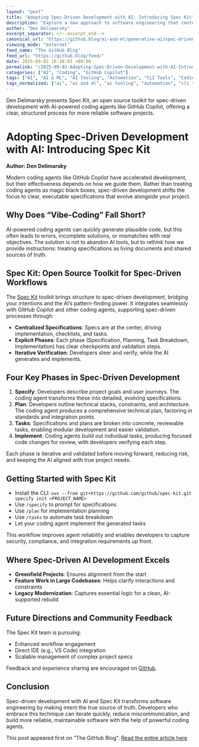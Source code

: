 ```yaml
---
layout: "post"
title: "Adopting Spec-Driven Development with AI: Introducing Spec Kit"
description: "Explore a new approach to software engineering that centers executable specifications in your AI-driven workflows. This article details Spec Kit, an open source toolkit designed to help developers leverage tools like GitHub Copilot for spec-driven development. Learn about the four-phase process, how the toolkit integrates with coding agents, and how it can increase project clarity and reliability across greenfield, feature, and modernization scenarios."
author: "Den Delimarsky"
excerpt_separator: <!--excerpt_end-->
canonical_url: "https://github.blog/ai-and-ml/generative-ai/spec-driven-development-with-ai-get-started-with-a-new-open-source-toolkit/"
viewing_mode: "external"
feed_name: "The GitHub Blog"
feed_url: "https://github.blog/feed/"
date: 2025-09-02 16:48:03 +00:00
permalink: "/2025-09-02-Adopting-Spec-Driven-Development-with-AI-Introducing-Spec-Kit.html"
categories: ["AI", "Coding", "GitHub Copilot"]
tags: ["AI", "AI & ML", "AI Tooling", "Automation", "CLI Tools", "Coding", "Development Workflow", "Feature Implementation", "Generative AI", "GitHub Copilot", "Legacy Modernization", "News", "Open Source", "Project Planning", "Software Engineering", "Spec Driven Development", "Spec Kit", "Specifications", "VS Code Integration"]
tags_normalized: ["ai", "ai and ml", "ai tooling", "automation", "cli tools", "coding", "development workflow", "feature implementation", "generative ai", "github copilot", "legacy modernization", "news", "open source", "project planning", "software engineering", "spec driven development", "spec kit", "specifications", "vs code integration"]
---
```


Den Delimarsky presents Spec Kit, an open source toolkit for spec-driven development with AI-powered coding agents like GitHub Copilot, offering a clear, structured process for more reliable software projects.<!--excerpt_end-->

# Adopting Spec-Driven Development with AI: Introducing Spec Kit

**Author: Den Delimarsky**

Modern coding agents like GitHub Copilot have accelerated development, but their effectiveness depends on how we guide them. Rather than treating coding agents as magic black boxes, spec-driven development shifts the focus to clear, executable specifications that evolve alongside your project.

## Why Does “Vibe-Coding” Fall Short?

AI-powered coding agents can quickly generate plausible code, but this often leads to errors, incomplete solutions, or mismatches with real objectives. The solution is not to abandon AI tools, but to rethink how we provide instructions: treating specifications as living documents and shared sources of truth.

## Spec Kit: Open Source Toolkit for Spec-Driven Workflows

The [Spec Kit](https://github.com/github/spec-kit) toolkit brings structure to spec-driven development, bridging your intentions and the AI’s pattern-finding power. It integrates seamlessly with GitHub Copilot and other coding agents, supporting spec-driven processes through:

- **Centralized Specifications**: Specs are at the center, driving implementation, checklists, and tasks.
- **Explicit Phases**: Each phase (Specification, Planning, Task Breakdown, Implementation) has clear checkpoints and validation steps.
- **Iterative Verification**: Developers steer and verify, while the AI generates and implements.

## Four Key Phases in Spec-Driven Development

1. **Specify**: Developers describe project goals and user journeys. The coding agent transforms these into detailed, evolving specifications.
2. **Plan**: Developers outline technical stacks, constraints, and architecture. The coding agent produces a comprehensive technical plan, factoring in standards and integration points.
3. **Tasks**: Specifications and plans are broken into concrete, reviewable tasks, enabling modular development and easier validation.
4. **Implement**: Coding agents build out individual tasks, producing focused code changes for review, with developers verifying each step.

Each phase is iterative and validated before moving forward, reducing risk, and keeping the AI aligned with true project needs.

## Getting Started with Spec Kit

- Install the CLI: `uvx --from git+https://github.com/github/spec-kit.git specify init <PROJECT_NAME>`
- Use `/specify` to prompt for specifications
- Use `/plan` for implementation planning
- Use `/tasks` to automate task breakdown
- Let your coding agent implement the generated tasks

This workflow improves agent reliability and enables developers to capture security, compliance, and integration requirements up front.

## Where Spec-Driven AI Development Excels

- **Greenfield Projects**: Ensures alignment from the start
- **Feature Work in Large Codebases**: Helps clarify interactions and constraints
- **Legacy Modernization**: Captures essential logic for a clean, AI-supported rebuild

## Future Directions and Community Feedback

The Spec Kit team is pursuing:

- Enhanced workflow engagement
- Direct IDE (e.g., VS Code) integration
- Scalable management of complex project specs

Feedback and experience sharing are encouraged on [GitHub](https://github.com/github/spec-kit/issues).

## Conclusion

Spec-driven development with AI and Spec Kit transforms software engineering by making intent the true source of truth. Developers who embrace this technique can iterate quickly, reduce miscommunication, and build more reliable, maintainable software with the help of powerful coding agents.

This post appeared first on "The GitHub Blog". [Read the entire article here](https://github.blog/ai-and-ml/generative-ai/spec-driven-development-with-ai-get-started-with-a-new-open-source-toolkit/)
